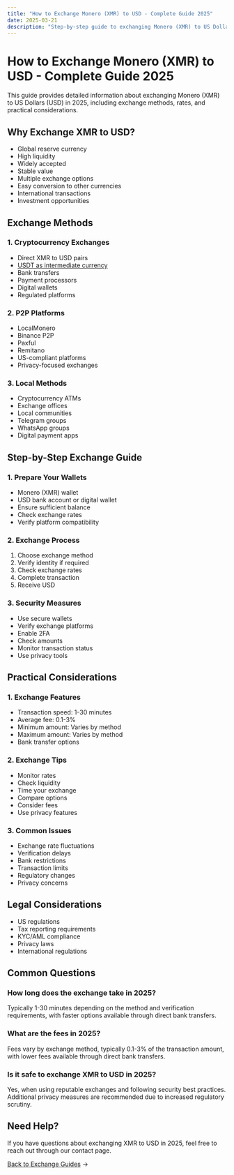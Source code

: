 ```yaml
---
title: "How to Exchange Monero (XMR) to USD - Complete Guide 2025"
date: 2025-03-21
description: "Step-by-step guide to exchanging Monero (XMR) to US Dollars (USD). Learn about exchange methods, rates, and security measures in 2025."
---
```


# How to Exchange Monero (XMR) to USD - Complete Guide 2025

This guide provides detailed information about exchanging Monero (XMR) to US Dollars (USD) in 2025, including exchange methods, rates, and practical considerations.

## Why Exchange XMR to USD?

-   Global reserve currency
-   High liquidity
-   Widely accepted
-   Stable value
-   Multiple exchange options
-   Easy conversion to other currencies
-   International transactions
-   Investment opportunities

## Exchange Methods

### 1. Cryptocurrency Exchanges

-   Direct XMR to USD pairs
-   [USDT as intermediate currency](/exchanges/xmr-to-usdt/)
-   Bank transfers
-   Payment processors
-   Digital wallets
-   Regulated platforms

### 2. P2P Platforms

-   LocalMonero
-   Binance P2P
-   Paxful
-   Remitano
-   US-compliant platforms
-   Privacy-focused exchanges

### 3. Local Methods

-   Cryptocurrency ATMs
-   Exchange offices
-   Local communities
-   Telegram groups
-   WhatsApp groups
-   Digital payment apps

## Step-by-Step Exchange Guide

### 1. Prepare Your Wallets

-   Monero (XMR) wallet
-   USD bank account or digital wallet
-   Ensure sufficient balance
-   Check exchange rates
-   Verify platform compatibility

### 2. Exchange Process

1. Choose exchange method
2. Verify identity if required
3. Check exchange rates
4. Complete transaction
5. Receive USD

### 3. Security Measures

-   Use secure wallets
-   Verify exchange platforms
-   Enable 2FA
-   Check amounts
-   Monitor transaction status
-   Use privacy tools

## Practical Considerations

### 1. Exchange Features

-   Transaction speed: 1-30 minutes
-   Average fee: 0.1-3%
-   Minimum amount: Varies by method
-   Maximum amount: Varies by method
-   Bank transfer options

### 2. Exchange Tips

-   Monitor rates
-   Check liquidity
-   Time your exchange
-   Compare options
-   Consider fees
-   Use privacy features

### 3. Common Issues

-   Exchange rate fluctuations
-   Verification delays
-   Bank restrictions
-   Transaction limits
-   Regulatory changes
-   Privacy concerns

## Legal Considerations

-   US regulations
-   Tax reporting requirements
-   KYC/AML compliance
-   Privacy laws
-   International regulations

## Common Questions

### How long does the exchange take in 2025?

Typically 1-30 minutes depending on the method and verification requirements, with faster options available through direct bank transfers.

### What are the fees in 2025?

Fees vary by exchange method, typically 0.1-3% of the transaction amount, with lower fees available through direct bank transfers.

### Is it safe to exchange XMR to USD in 2025?

Yes, when using reputable exchanges and following security best practices. Additional privacy measures are recommended due to increased regulatory scrutiny.

## Need Help?

If you have questions about exchanging XMR to USD in 2025, feel free to reach out through our contact page.

[Back to Exchange Guides](/exchanges/) →

